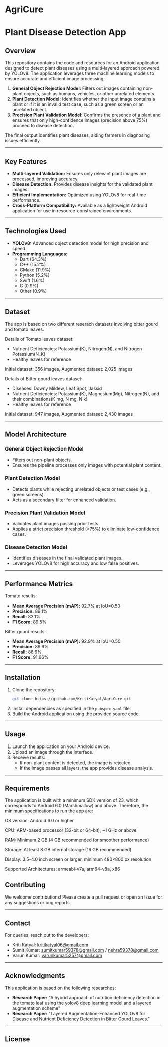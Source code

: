 # AgriCure
# Plant Disease Detection App

## Overview

This repository contains the code and resources for an Android application designed to detect plant diseases using a multi-layered approach powered by YOLOv8. The application leverages three machine learning models to ensure accurate and efficient image processing:

1. **General Object Rejection Model:** Filters out images containing non-plant objects, such as humans, vehicles, or other unrelated elements.
2. **Plant Detection Model:** Identifies whether the input image contains a plant or if it is an invalid test case, such as a green screen or an unrelated object.
3. **Precision Plant Validation Model:** Confirms the presence of a plant and ensures that only high-confidence images (precision above 75%) proceed to disease detection.

The final output identifies plant diseases, aiding farmers in diagnosing issues efficiently.

---

## Key Features

- **Multi-layered Validation:** Ensures only relevant plant images are processed, improving accuracy.
- **Disease Detection:** Provides disease insights for the validated plant images.
- **Efficient Implementation:** Optimized using YOLOv8 for real-time performance.
- **Cross-Platform Compatibility:** Available as a lightweight Android application for use in resource-constrained environments.

---

## Technologies Used

- **YOLOv8:** Advanced object detection model for high precision and speed.
- **Programming Languages:**
  - Dart (64.3%)
  - C++ (15.2%)
  - CMake (11.9%)
  - Python (5.2%)
  - Swift (1.6%)
  - C (0.9%)
  - Other (0.9%)

---

## Dataset

The app is based on two different reserach datasets involving bitter gourd and tomato leaves.

Details of Tomato leaves dataset: 
- Nutrient Deficiencies: Potassium(K), Nitrogen(N), and Nitrogen-Potassium(N_K) 
- Healthy leaves for reference

Initial dataset: 356 images,
Augmented dataset: 2,025 images

Details of Bitter gourd leaves dataset:
- Diseases: Downy Mildew, Leaf Spot, Jassid
- Nutrient Deficiencies: Potassium(K), Magnesium(Mg), Nitrogen(N), and their combinations(K mg, N mg, N k)
- Healthy leaves for reference

Initial dataset: 947 images,
Augmented dataset: 2,430 images

---

## Model Architecture

### General Object Rejection Model
- Filters out non-plant objects.
- Ensures the pipeline processes only images with potential plant content.

### Plant Detection Model
- Detects plants while rejecting unrelated objects or test cases (e.g., green screens).
- Acts as a secondary filter for enhanced validation.

### Precision Plant Validation Model
- Validates plant images passing prior tests.
- Applies a strict precision threshold (>75%) to eliminate low-confidence cases.

### Disease Detection Model
- Identifies diseases in the final validated plant images.
- Leverages YOLOv8 for high accuracy and low false positives.

---

## Performance Metrics
Tomato results:
- **Mean Average Precision (mAP):** 92.7% at IoU=0.50
- **Precision:** 89.1%
- **Recall:** 83.1%
- **F1 Score:** 89.5%

Bitter gourd results:
- **Mean Average Precision (mAP):** 92.9% at IoU=0.50
- **Precision:** 89.6%
- **Recall:** 86.6%
- **F1 Score:** 91.66%

---

## Installation

1. Clone the repository:
   ```bash
   git clone https://github.com/KritiKatyal/AgriCure.git
   ```
2. Install dependencies as specified in the `pubspec.yaml` file.
3. Build the Android application using the provided source code.

---

## Usage

1. Launch the application on your Android device.
2. Upload an image through the interface.
3. Receive results:
   - If non-plant content is detected, the image is rejected.
   - If the image passes all layers, the app provides disease analysis.

---

## Requirements
The application is built with a minimum SDK version of 23, which corresponds to Android 6.0 (Marshmallow) and above. Therefore, the minimum specifications to run the app are:

OS version: Android 6.0 or higher

CPU: ARM-based processor (32-bit or 64-bit), ~1 GHz or above

RAM: Minimum 2 GB (4 GB recommended for smoother performance)

Storage: At least 8 GB internal storage (16 GB recommended)

Display: 3.5–4.0 inch screen or larger, minimum 480×800 px resolution

Supported Architectures: armeabi-v7a, arm64-v8a, x86

## Contributing

We welcome contributions! Please create a pull request or open an issue for any suggestions or bug reports.

---

## Contact

For queries, reach out to the developers:
- Kriti Katyal: kritikatyal06@gmail.com
- Sumit Kumar: sumitkumar59378@gmail.com / nehra59378@gmail.com
- Varun Kumar: varunkumar5257@gmail.com

---

## Acknowledgments
This application is based on the following researches:

- **Research Paper:** "A hybrid approach of nutrition deficiency detection in the tomato leaf using the yolov8 deep learning model and a layered augmentation scheme"
- **Research Paper:** "Layered Augmentation-Enhanced YOLOv8 for Disease and Nutrient Deficiency Detection in Bitter Gourd Leaves."
---

## License



